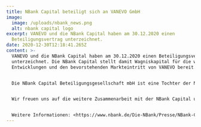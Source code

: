 ```yaml
---
title: NBank Capital beteiligt sich an VANEVO GmbH
image:
  image: /uploads/nbank_news.png
  alt: nbank capital logo
excerpt: VANEVO und die NBank Capital haben am 30.12.2020 einen
  Beteiligungsvertrag unterzeichnet.
date: 2020-12-30T12:18:41.265Z
content: >-
  VANEVO und die NBank Capital haben am 30.12.2020 einen Beteiligungsvertrag
  unterzeichnet. Die NBank Capital stellt damit Wagniskapital für die weiteren
  Entwicklungen und den bevorstehenden Markteintritt von VANEVO bereit.


  Die NBank Capital Beteiligungsgesellschaft mbH ist eine Tochter der NBank und geht in dem Programm NSeed Beteiligungen an Startups ein.


  Wir freuen uns auf die weitere Zusammenarbeit mit der NBank Capital und darauf, VANEVO mit neuen Mitarbeitern und Mitteln weiter voranbringen zu können!


  Weitere Informationen: <https://www.nbank.de/Die-NBank/Presse/NBank-Capital-2020.jsp>
---
```

